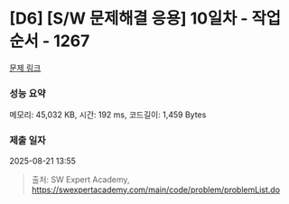 # [D6] [S/W 문제해결 응용] 10일차 - 작업순서 - 1267 

[문제 링크](https://swexpertacademy.com/main/code/problem/problemDetail.do?contestProbId=AV18TrIqIwUCFAZN) 

### 성능 요약

메모리: 45,032 KB, 시간: 192 ms, 코드길이: 1,459 Bytes

### 제출 일자

2025-08-21 13:55



> 출처: SW Expert Academy, https://swexpertacademy.com/main/code/problem/problemList.do